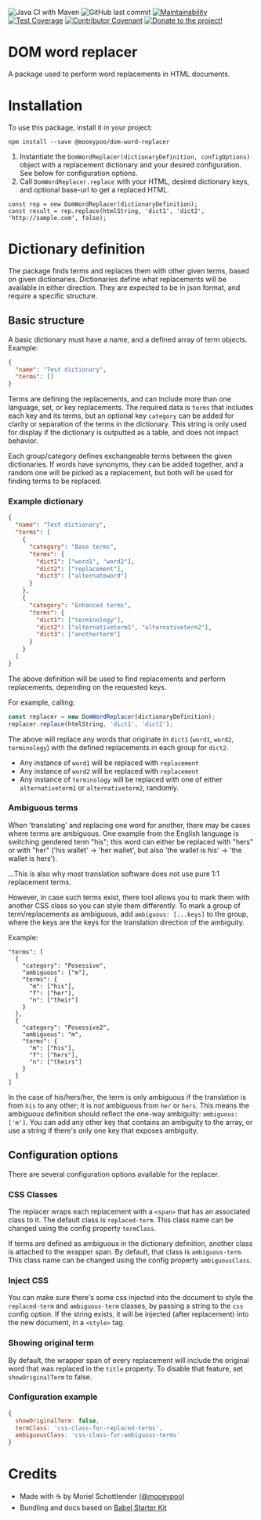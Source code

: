 ![Java CI with Maven](https://github.com/mooeypoo/dom-word-replacer/workflows/Node.js%20CI/badge.svg) ![GitHub last commit](https://img.shields.io/github/last-commit/mooeypoo/dom-word-replacer) [![Maintainability](https://api.codeclimate.com/v1/badges/81b1c5c9f6fde4d37bff/maintainability)](https://codeclimate.com/github/mooeypoo/dom-word-replacer/maintainability) [![Test Coverage](https://api.codeclimate.com/v1/badges/81b1c5c9f6fde4d37bff/test_coverage)](https://codeclimate.com/github/mooeypoo/dom-word-replacer/test_coverage) [![Contributor Covenant](https://img.shields.io/badge/Contributor%20Covenant-v2.0%20adopted-ff69b4.svg)](code_of_conduct.md) [![Donate to the project!](https://img.shields.io/badge/Buy%20me%20a%20coffee!-Donate-ff69b4?style=flat)](https://ko-fi.com/mooeypoo)

# DOM word replacer

A package used to perform word replacements in HTML documents.

# Installation

To use this package, install it in your project:

```
npm install --save @mooeypoo/dom-word-replacer
```

1. Instantiate the `DomWordReplacer(dictionaryDefinition, configOptions)` object with a replacement dictionary and your desired configuration. See below for configuration options.
2. Call `DomWordReplacer.replace` with your HTML, desired dictionary keys, and optional base-url to get a replaced HTML.

```
const rep = new DomWordReplacer(dictionaryDefinition);
const result = rep.replace(htmlString, 'dict1', 'dict2', 'http://sample.com', false);
```

# Dictionary definition

The package finds terms and replaces them with other given terms, based on given dictionaries. Dictionaries define what replacements will be available in either direction. They are expected to be in json format, and require a specific structure.

## Basic structure

A basic dictionary must have a name, and a defined array of term objects. Example:

```json
{
  "name": "Test dictionary",
  "terms": []
}
```

Terms are defining the replacements, and can include more than one language, set, or key replacements. The required data is `terms` that includes each key and its terms, but an optional key `category` can be added for clarity or separation of the terms in the dictionary. This string is only used for display if the dictionary is outputted as a table, and does not impact behavior.

Each group/category defines exchangeable terms between the given dictionaries. If words have synonyms, they can be added together, and a random one will be picked as a replacement, but both will be used for finding terms to be replaced.

### Example dictionary

```json
{
  "name": "Test dictionary",
  "terms": [
    {
      "category": "Base terms",
      "terms": {
        "dict1": ["word1", "word2"],
        "dict2": ["replacement"],
        "dict3": ["alternateword"]
      }
    },
    {
      "category": "Enhanced terms",
      "terms": {
        "dict1": ["terminology"],
        "dict2": ["alternativeterm1", "alternativeterm2"],
        "dict3": ["anotherterm"]
      }
    }
  ]
}
```
The above definition will be used to find replacements and perform replacements, depending on the requested keys.

For example, calling:

```js
const replacer = new DomWordReplacer(dictionaryDefinition);
replacer.replace(htmlString, 'dict1', 'dict2');
```

The above will replace any words that originate in `dict1` (`word1`, `word2`, `terminology`) with the defined replacements in each group for `dict2`. 

* Any instance of `word1` will be replaced with `replacement`
* Any instance of `word2` will be replaced with `replacement`
* Any instance of `terminology` will be replaced with one of either `alternativeterm1` or `alternativeterm2`, randomly.

### Ambiguous terms

When 'translating' and replacing one word for another, there may be cases where terms are ambiguous. One example from the English language is switching gendered term "his"; this word can either be replaced with "hers" or with "her" ('his wallet' -> 'her wallet', but also 'the wallet is his' -> 'the wallet is hers'). 

...This is also why most translation software does not use pure 1:1 replacement terms.

However, in case such terms exist, there tool allows you to mark them with another CSS class so you can style them differently. To mark a group of term/replacements as ambiguous, add `ambiguous: [...keys]` to the group, where the keys are the keys for the translation direction of the ambiguity. 

Example:

```
"terms": [
  {
    "category": "Posessive",
    "ambiguous": ["m"],
    "terms": {
      "m": ["his"],
      "f": ["her"],
      "n": ["their"]
    }
  },
  {
    "category": "Posessive2",
    "ambiguous": "m",
    "terms": {
      "m": ["his"],
      "f": ["hers"],
      "n": ["theirs"]
    }
  }
]
```

In the case of his/hers/her, the term is only ambiguous if the translation is from `his` to any other; it is not ambiguous from `her` or `hers`. This means the ambiguous definition should reflect the one-way ambiguity: `ambiguous: ['m']`. You can add any other key that contains an ambiguity to the array, or use a string if there's only one key that exposes ambiguity.


## Configuration options

There are several configuration options available for the replacer.

### CSS Classes

The replacer wraps each replacement with a `<span>` that has an associated class to it. The default class is `replaced-term`. This class name can be changed using the config property `termClass`.

If terms are defined as ambiguous in the dictionary definition, another class is attached to the wrapper span. By default, that class is `ambiguous-term`. This class name can be changed using the config property `ambiguousClass`.

### Inject CSS

You can make sure there's some css injected into the document to style the `replaced-term` and `ambiguous-term` classes, by passing a string to the `css` config option. If the string exists,
it will be injected (after replacement) into the new document, in a `<style>` tag.

### Showing original term

By default, the wrapper span of every replacement will include the original word that was replaced in the `title` property. To disable that feature, set `showOriginalTerm` to false.

### Configuration example

```js
{
  showOriginalTerm: false,
  termClass: 'css-class-for-replaced-terms',
  ambiguousClass: 'css-class-for-ambiguous-terms'
}
```

# Credits

* Made with :coffee: by Moriel Schottlender ([@mooeypoo](https://twitter.com/mooeypoo))
* Bundling and docs based on [Babel Starter Kit](https://github.com/kriasoft/babel-starter-kit)
